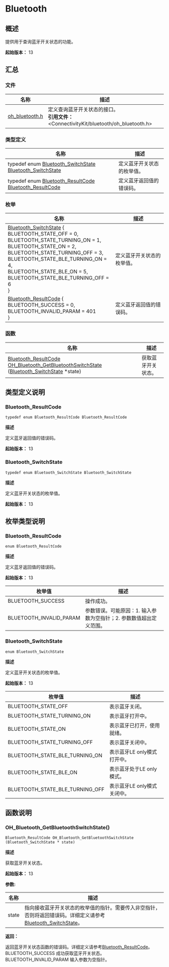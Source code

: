 # Bluetooth

<!--Kit: Connectivity Kit-->
<!--Subsystem: Communication-->
<!--Owner: @enjoy_sunshine-->
<!--Designer: @chengguohong; @tangjia15-->
<!--Tester: @wangfeng517-->

## 概述

提供用于查询蓝牙开关状态的功能。

**起始版本：** 13


## 汇总


### 文件

| 名称 | 描述 | 
| -------- | -------- |
| [oh_bluetooth.h](oh__bluetooth_8h.md) | 定义查询蓝牙开关状态的接口。<br>**引用文件：** \<ConnectivityKit\/bluetooth\/oh_bluetooth.h\> | 


### 类型定义

| 名称 | 描述 | 
| -------- | -------- |
| typedef enum [Bluetooth_SwitchState](#bluetooth_switchstate) [Bluetooth_SwitchState](#bluetooth_switchstate) | 定义蓝牙开关状态的枚举值。 | 
| typedef enum [Bluetooth_ResultCode](#bluetooth_resultcode) [Bluetooth_ResultCode](#bluetooth_resultcode) | 定义蓝牙返回值的错误码。 | 


### 枚举

| 名称 | 描述 | 
| -------- | -------- |
| [Bluetooth_SwitchState](#bluetooth_switchstate) {<br/>BLUETOOTH_STATE_OFF = 0,<br/>BLUETOOTH_STATE_TURNING_ON = 1,<br/>BLUETOOTH_STATE_ON = 2,<br/>BLUETOOTH_STATE_TURNING_OFF = 3,<br/>BLUETOOTH_STATE_BLE_TURNING_ON = 4,<br/>BLUETOOTH_STATE_BLE_ON = 5,<br/>BLUETOOTH_STATE_BLE_TURNING_OFF = 6<br/>} | 定义蓝牙开关状态的枚举值。 | 
| [Bluetooth_ResultCode](#bluetooth_resultcode) {<br/>BLUETOOTH_SUCCESS = 0,<br/>BLUETOOTH_INVALID_PARAM = 401<br/>} | 定义蓝牙返回值的错误码。 | 


### 函数

| 名称 | 描述 | 
| -------- | -------- |
| [Bluetooth_ResultCode](#bluetooth_resultcode) [OH_Bluetooth_GetBluetoothSwitchState](#oh_bluetooth_getbluetoothswitchstate) ([Bluetooth_SwitchState](#bluetooth_switchstate) \*state) | 获取蓝牙开关状态。 | 


## 类型定义说明


### Bluetooth_ResultCode

```
typedef enum Bluetooth_ResultCode Bluetooth_ResultCode
```

**描述**

定义蓝牙返回值的错误码。

**起始版本：** 13


### Bluetooth_SwitchState

```
typedef enum Bluetooth_SwitchState Bluetooth_SwitchState
```

**描述**

定义蓝牙开关状态的枚举值。

**起始版本：** 13


## 枚举类型说明


### Bluetooth_ResultCode

```
enum Bluetooth_ResultCode
```

**描述**

定义蓝牙返回值的错误码。

**起始版本：** 13

| 枚举值 | 描述 | 
| -------- | -------- |
| BLUETOOTH_SUCCESS | 操作成功。 | 
| BLUETOOTH_INVALID_PARAM | 参数错误。可能原因：1. 输入参数为空指针；2. 参数数值超出定义范围。 | 


### Bluetooth_SwitchState

```
enum Bluetooth_SwitchState
```

**描述**

定义蓝牙开关状态的枚举值。

**起始版本：** 13

| 枚举值 | 描述 | 
| -------- | -------- |
| BLUETOOTH_STATE_OFF | 表示蓝牙关闭。 | 
| BLUETOOTH_STATE_TURNING_ON | 表示蓝牙打开中。 | 
| BLUETOOTH_STATE_ON | 表示蓝牙已打开，使用就绪。 | 
| BLUETOOTH_STATE_TURNING_OFF | 表示蓝牙关闭中。 | 
| BLUETOOTH_STATE_BLE_TURNING_ON | 表示蓝牙LE only模式打开中。 | 
| BLUETOOTH_STATE_BLE_ON | 表示蓝牙处于LE only模式。 | 
| BLUETOOTH_STATE_BLE_TURNING_OFF | 表示蓝牙LE only模式关闭中。 | 


## 函数说明


### OH_Bluetooth_GetBluetoothSwitchState()

```
Bluetooth_ResultCode OH_Bluetooth_GetBluetoothSwitchState (Bluetooth_SwitchState * state)
```

**描述**

获取蓝牙开关状态。

**起始版本：** 13

**参数:**

| 名称 | 描述 | 
| -------- | -------- |
| state | 指向接收蓝牙开关状态的枚举值的指针。需要传入非空指针，否则将返回错误码。详细定义请参考[Bluetooth_SwitchState](#bluetooth_switchstate)。 | 

**返回：**

返回蓝牙开关状态函数的错误码。详细定义请参考[Bluetooth_ResultCode](#bluetooth_resultcode)。<br/>BLUETOOTH_SUCCESS 成功获取蓝牙开关状态。 BLUETOOTH_INVALID_PARAM 输入参数为空指针。
